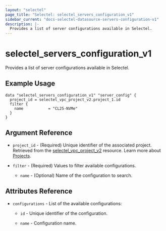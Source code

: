 ```yaml
---
layout: "selectel"
page_title: "Selectel: selectel_servers_configuration_v1"
sidebar_current: "docs-selectel-datasource-servers-configuration-v1"
description: |-
  Provides a list of server configurations available in Selectel.
---
```


# selectel\_servers\_configuration\_v1

Provides a list of server configurations available in Selectel.

## Example Usage

```hcl
data "selectel_servers_configuration_v1" "server_config" {
  project_id = selectel_vpc_project_v2.project_1.id
  filter {
    name           = "CL25-NVMe"
  }
}
```

## Argument Reference

* `project_id` - (Required) Unique identifier of the associated project. Retrieved from the [selectel_vpc_project_v2](https://registry.terraform.io/providers/selectel/selectel/latest/docs/resources/vpc_project_v2) resource. Learn more about [Projects](https://docs.selectel.ru/en/control-panel-actions/projects/about-projects/).

* `filter` - (Required) Values to filter available configurations.

  * `name` - (Optional) Name of the configuration to search.

## Attributes Reference

* `configurations` - List of the available configurations:

  * `id` - Unique identifier of the configuration.

  * `name` - Configuration name.

